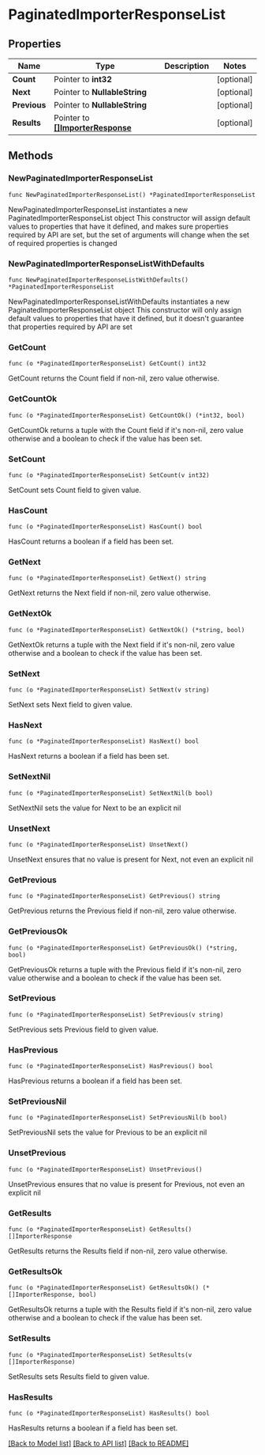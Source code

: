# PaginatedImporterResponseList

## Properties

Name | Type | Description | Notes
------------ | ------------- | ------------- | -------------
**Count** | Pointer to **int32** |  | [optional] 
**Next** | Pointer to **NullableString** |  | [optional] 
**Previous** | Pointer to **NullableString** |  | [optional] 
**Results** | Pointer to [**[]ImporterResponse**](ImporterResponse.md) |  | [optional] 

## Methods

### NewPaginatedImporterResponseList

`func NewPaginatedImporterResponseList() *PaginatedImporterResponseList`

NewPaginatedImporterResponseList instantiates a new PaginatedImporterResponseList object
This constructor will assign default values to properties that have it defined,
and makes sure properties required by API are set, but the set of arguments
will change when the set of required properties is changed

### NewPaginatedImporterResponseListWithDefaults

`func NewPaginatedImporterResponseListWithDefaults() *PaginatedImporterResponseList`

NewPaginatedImporterResponseListWithDefaults instantiates a new PaginatedImporterResponseList object
This constructor will only assign default values to properties that have it defined,
but it doesn't guarantee that properties required by API are set

### GetCount

`func (o *PaginatedImporterResponseList) GetCount() int32`

GetCount returns the Count field if non-nil, zero value otherwise.

### GetCountOk

`func (o *PaginatedImporterResponseList) GetCountOk() (*int32, bool)`

GetCountOk returns a tuple with the Count field if it's non-nil, zero value otherwise
and a boolean to check if the value has been set.

### SetCount

`func (o *PaginatedImporterResponseList) SetCount(v int32)`

SetCount sets Count field to given value.

### HasCount

`func (o *PaginatedImporterResponseList) HasCount() bool`

HasCount returns a boolean if a field has been set.

### GetNext

`func (o *PaginatedImporterResponseList) GetNext() string`

GetNext returns the Next field if non-nil, zero value otherwise.

### GetNextOk

`func (o *PaginatedImporterResponseList) GetNextOk() (*string, bool)`

GetNextOk returns a tuple with the Next field if it's non-nil, zero value otherwise
and a boolean to check if the value has been set.

### SetNext

`func (o *PaginatedImporterResponseList) SetNext(v string)`

SetNext sets Next field to given value.

### HasNext

`func (o *PaginatedImporterResponseList) HasNext() bool`

HasNext returns a boolean if a field has been set.

### SetNextNil

`func (o *PaginatedImporterResponseList) SetNextNil(b bool)`

 SetNextNil sets the value for Next to be an explicit nil

### UnsetNext
`func (o *PaginatedImporterResponseList) UnsetNext()`

UnsetNext ensures that no value is present for Next, not even an explicit nil
### GetPrevious

`func (o *PaginatedImporterResponseList) GetPrevious() string`

GetPrevious returns the Previous field if non-nil, zero value otherwise.

### GetPreviousOk

`func (o *PaginatedImporterResponseList) GetPreviousOk() (*string, bool)`

GetPreviousOk returns a tuple with the Previous field if it's non-nil, zero value otherwise
and a boolean to check if the value has been set.

### SetPrevious

`func (o *PaginatedImporterResponseList) SetPrevious(v string)`

SetPrevious sets Previous field to given value.

### HasPrevious

`func (o *PaginatedImporterResponseList) HasPrevious() bool`

HasPrevious returns a boolean if a field has been set.

### SetPreviousNil

`func (o *PaginatedImporterResponseList) SetPreviousNil(b bool)`

 SetPreviousNil sets the value for Previous to be an explicit nil

### UnsetPrevious
`func (o *PaginatedImporterResponseList) UnsetPrevious()`

UnsetPrevious ensures that no value is present for Previous, not even an explicit nil
### GetResults

`func (o *PaginatedImporterResponseList) GetResults() []ImporterResponse`

GetResults returns the Results field if non-nil, zero value otherwise.

### GetResultsOk

`func (o *PaginatedImporterResponseList) GetResultsOk() (*[]ImporterResponse, bool)`

GetResultsOk returns a tuple with the Results field if it's non-nil, zero value otherwise
and a boolean to check if the value has been set.

### SetResults

`func (o *PaginatedImporterResponseList) SetResults(v []ImporterResponse)`

SetResults sets Results field to given value.

### HasResults

`func (o *PaginatedImporterResponseList) HasResults() bool`

HasResults returns a boolean if a field has been set.


[[Back to Model list]](../README.md#documentation-for-models) [[Back to API list]](../README.md#documentation-for-api-endpoints) [[Back to README]](../README.md)


